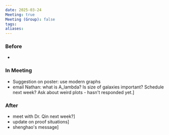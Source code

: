 ```yaml
---
date: 2025-03-24
Meeting: true
Meeting (Group): false
tags: 
aliases:
---
```


### Before
- 

### In Meeting
- Suggestion on poster: use modern graphs
- email Nathan: what is A_lambda? Is size of galaxies important? Schedule next week? Ask about weird plots - hasn't responded yet.]

### After
- meet with Dr. Qin next week?]
- update on proof situations]
- shenghao's message]